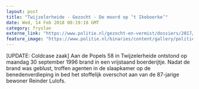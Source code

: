 ```yaml
---
layout: post
title: "Twijzelerheide - Gezocht - De moord op ‘t Ikeboerke’"
date: Wed, 14 Feb 2018 08:19:18 GMT
category: fryslan
externe_link: "https://www.politie.nl/gezocht-en-vermist/dossiers/2017/01-twijzelerheide-de-moord-op-%E2%80%98t-ikeboerke%E2%80%99/de-zaak.html"
feature_image: "https://www.politie.nl/binaries/content/gallery/politie/gezocht/dossiers/2017/coldcasekalender-fotos/01-noord-nederland/reinder-lulofs.jpg"
---
```


[UPDATE: Coldcase zaak] Aan de Popels 58 in Twijzelerheide ontstond op maandag 30 september 1996 brand in een vrijstaand boerderijtje. Nadat de brand was geblust, troffen agenten in de slaapkamer op de benedenverdieping in bed het stoffelijk overschot aan van de 87-jarige bewoner Reinder Lulofs.
